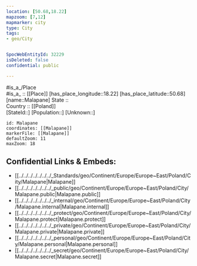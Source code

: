 ```yaml
---
location: [50.68,18.22] 
mapzoom: [7,12] 
mapmarker: city 
type: City
tags:
- geo/City


SpocWebEntityId: 32229
isDeleted: false
confidential: public

---
```

#is_a_/Place  
#is_a_ :: [[Place]] 
[has_place_longitude::18.22] 
[has_place_latitude::50.68] 
[name::Malapane] 
State ::  
Country :: [[Poland]]  
[StateId::] 
[Population::] 
[Unknown::] 


```leaflet
id: Malapane
coordinates: [[Malapane]] 
markerFile: [[Malapane]] 
defaultZoom: 11 
maxZoom: 18
```


## Confidential Links & Embeds: 
- [[../../../../../../../_Standards/geo/Continent/Europe/Europe~East/Poland/City/Malapane|Malapane]] 
- [[../../../../../../../_public/geo/Continent/Europe/Europe~East/Poland/City/Malapane.public|Malapane.public]] 
- [[../../../../../../../_internal/geo/Continent/Europe/Europe~East/Poland/City/Malapane.internal|Malapane.internal]] 
- [[../../../../../../../_protect/geo/Continent/Europe/Europe~East/Poland/City/Malapane.protect|Malapane.protect]] 
- [[../../../../../../../_private/geo/Continent/Europe/Europe~East/Poland/City/Malapane.private|Malapane.private]] 
- [[../../../../../../../_personal/geo/Continent/Europe/Europe~East/Poland/City/Malapane.personal|Malapane.personal]] 
- [[../../../../../../../_secret/geo/Continent/Europe/Europe~East/Poland/City/Malapane.secret|Malapane.secret]] 
